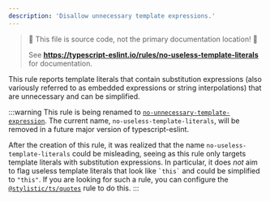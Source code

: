 ```yaml
---
description: 'Disallow unnecessary template expressions.'
---
```


> 🛑 This file is source code, not the primary documentation location! 🛑
>
> See **https://typescript-eslint.io/rules/no-useless-template-literals** for documentation.

This rule reports template literals that contain substitution expressions (also variously referred to as embedded expressions or string interpolations) that are unnecessary and can be simplified.

:::warning
This rule is being renamed to [`no-unnecessary-template-expression`](https://github.com/typescript-eslint/typescript-eslint/tree/main/packages/eslint-plugin/docs/rules/no-unnecessary-template-expression.mdx).
The current name, `no-useless-template-literals`, will be removed in a future major version of typescript-eslint.

After the creation of this rule, it was realized that the name `no-useless-template-literals` could be misleading, seeing as this rule only targets template literals with substitution expressions.
In particular, it does _not_ aim to flag useless template literals that look like `` `this` `` and could be simplified to `"this"`.
If you are looking for such a rule, you can configure the [`@stylistic/ts/quotes`](https://eslint.style/rules/ts/quotes) rule to do this.
:::

<!-- Intentionally Omitted: When Not To Use It -->
